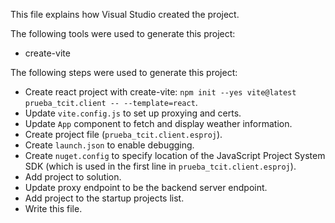 This file explains how Visual Studio created the project.

The following tools were used to generate this project:
- create-vite

The following steps were used to generate this project:
- Create react project with create-vite: `npm init --yes vite@latest prueba_tcit.client -- --template=react`.
- Update `vite.config.js` to set up proxying and certs.
- Update `App` component to fetch and display weather information.
- Create project file (`prueba_tcit.client.esproj`).
- Create `launch.json` to enable debugging.
- Create `nuget.config` to specify location of the JavaScript Project System SDK (which is used in the first line in `prueba_tcit.client.esproj`).
- Add project to solution.
- Update proxy endpoint to be the backend server endpoint.
- Add project to the startup projects list.
- Write this file.
